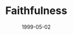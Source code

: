 ---
layout: message
category: message
series: "Becoming a Person of Integrity"
title: "Faithfulness"
date: 1999-05-02
message_id: 397
---